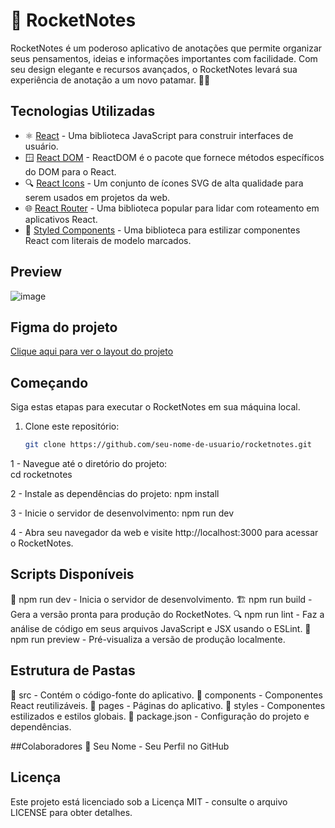 # 🚀 RocketNotes

RocketNotes é um poderoso aplicativo de anotações que permite organizar seus pensamentos, ideias e informações importantes com facilidade. Com seu design elegante e recursos avançados, o RocketNotes levará sua experiência de anotação a um novo patamar. 📝✨

## Tecnologias Utilizadas

- ⚛️ [React](https://reactjs.org/) - Uma biblioteca JavaScript para construir interfaces de usuário.
- 🪟 [React DOM](https://reactjs.org/docs/react-dom.html) - ReactDOM é o pacote que fornece métodos específicos do DOM para o React.
- 🔍 [React Icons](https://react-icons.github.io/react-icons/) - Um conjunto de ícones SVG de alta qualidade para serem usados em projetos da web.
- 🌐 [React Router](https://reactrouter.com/) - Uma biblioteca popular para lidar com roteamento em aplicativos React.
- 💅 [Styled Components](https://styled-components.com/) - Uma biblioteca para estilizar componentes React com literais de modelo marcados.


## Preview
![image](https://github.com/vhraposo/Rocket_Notes_Web/assets/69219137/40724b54-2bfe-454a-b5c3-9b4ba4586607)

## Figma do projeto
[Clique aqui para ver o layout do projeto](https://www.figma.com/file/hQXeWPtUzl66xHQbrB4qSI/RocketNotes-(Copy)?type=design&node-id=0%3A1&mode=design&t=xm8reUHHK2qxrwTo-1)


## Começando

Siga estas etapas para executar o RocketNotes em sua máquina local.

1. Clone este repositório:

   ```bash
   git clone https://github.com/seu-nome-de-usuario/rocketnotes.git
   
1 - Navegue até o diretório do projeto:   
cd rocketnotes

2 - Instale as dependências do projeto:
npm install

3 - Inicie o servidor de desenvolvimento:
npm run dev

4 - Abra seu navegador da web e visite http://localhost:3000 para acessar o RocketNotes.

## Scripts Disponíveis
🚀 npm run dev - Inicia o servidor de desenvolvimento.
🏗️ npm run build - Gera a versão pronta para produção do RocketNotes.
🔍 npm run lint - Faz a análise de código em seus arquivos JavaScript e JSX usando o ESLint.
📝 npm run preview - Pré-visualiza a versão de produção localmente.

## Estrutura de Pastas
📂 src - Contém o código-fonte do aplicativo.
📁 components - Componentes React reutilizáveis.
📁 pages - Páginas do aplicativo.
📁 styles - Componentes estilizados e estilos globais.
📄 package.json - Configuração do projeto e dependências.

##Colaboradores
🚀 Seu Nome - Seu Perfil no GitHub

## Licença
Este projeto está licenciado sob a Licença MIT - consulte o arquivo LICENSE para obter detalhes.



